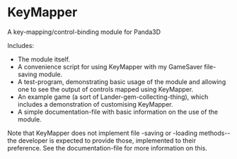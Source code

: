 # KeyMapper
A key-mapping/control-binding module for Panda3D

Includes:
 - The module itself.
 - A convenience script for using KeyMapper with my GameSaver file-saving module.
 - A test-program, demonstrating basic usage of the module and allowing one to see the output of controls mapped using KeyMapper.
 - An example game (a sort of Lander-gem-collecting-thing), which includes a demonstration of customising KeyMapper.
 - A simple documentation-file with basic information on the use of the module.
 
 Note that KeyMapper does not implement file -saving or -loading methods--the developer is expected to provide those, implemented to their preference. See the documentation-file for more information on this.
